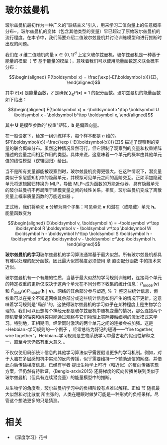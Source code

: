 


# 玻尔兹曼机

玻尔兹曼机最初作为一种广义的"联结主义"引入，用来学习二值向量上的任意概率分布~。玻尔兹曼机的变体（包含其他类型的变量）早已超过了原始玻尔兹曼机的流行程度。在本节中，我们简要介绍二值玻尔兹曼机并讨论训练模型和进行推断时出现的问题。

我们在 $d$ 维二值随机向量 $\boldsymbol x \in \{0, 1\}^d$ 上定义玻尔兹曼机。玻尔兹曼机是一种基于能量的模型（ 节 基于能量的模型 ），意味着我们可以使用能量函数定义联合概率分布：


$$\begin{aligned}
 P(\boldsymbol x) = \frac{\exp(-E(\boldsymbol x))}{Z},
\end{aligned}$$

其中 $E(\boldsymbol x)$ 是能量函数，$Z$ 是确保 $\sum_{\boldsymbol x} P(\boldsymbol x)=1$ 的配分函数。玻尔兹曼机的能量函数如下给出：


$$\begin{aligned}
E(\boldsymbol x) = -\boldsymbol x^\top \boldsymbol U \boldsymbol x - \boldsymbol b^\top \boldsymbol x,
\end{aligned}$$


其中 $\boldsymbol U$ 是模型参数的"权重"矩阵，$\boldsymbol b$ 是偏置向量。



在一般设定下，给定一组训练样本，每个样本都是 $n$ 维的。$P(\boldsymbol{x})=\frac{\exp (-E(\boldsymbol{x}))}{Z}$ 描述了观察到的变量的联合概率分布。虽然这种情况显然可行，但它限制了观察到的变量和权重矩阵描述的变量之间相互作用的类型。具体来说，这意味着一个单元的概率由其他单元值的线性模型（逻辑回归）给出。

当不是所有变量都能被观察到时，玻尔兹曼机变得更强大。在这种情况下，潜变量类似于多层感知机中的隐藏单元，并模拟可见单元之间的高阶交互。正如添加隐藏单元将逻辑回归转换为 MLP，导致 MLP~成为函数的万能近似器，具有隐藏单元的玻尔兹曼机不再局限于建模变量之间的线性关系。相反，玻尔兹曼机变成了离散变量上概率质量函数的万能近似器 。


正式地，我们将单元 $\boldsymbol x$ 分解为两个子集：可见单元 $\boldsymbol v$ 和潜在（或隐藏）单元 $\boldsymbol h$。能量函数变为


$$\begin{aligned}
 E(\boldsymbol v, \boldsymbol h) = -\boldsymbol v^\top \boldsymbol R \boldsymbol v - \boldsymbol v^\top \boldsymbol W \boldsymbol h - \boldsymbol h^\top \boldsymbol S \boldsymbol h - \boldsymbol b^\top \boldsymbol v - \boldsymbol c^\top \boldsymbol h.
\end{aligned}$$


**玻尔兹曼机的学习**玻尔兹曼机的学习算法通常基于最大似然。所有玻尔兹曼机都具有难以处理的配分函数，因此最大似然梯度必须使用 章 直面配分函数 中的技术来近似。



玻尔兹曼机有一个有趣的性质，当基于最大似然的学习规则训练时，连接两个单元的特定权重的更新仅取决于这两个单元在不同分布下收集的统计信息：$P_{\text{model}}(\boldsymbol v)$ 和 $\hat{P}_{\text{data}}(\boldsymbol v) P_{\text{model}}(\boldsymbol h  \mid  \boldsymbol v)$。网络的其余部分参与塑造, % ？ 整这些统计信息，但权重可以在完全不知道网络其余部分或这些统计信息如何产生的情况下更新。这意味着学习规则是"局部"的，这使得玻尔兹曼机的学习似乎在某种程度上是生物学合理的。我们可以设想每个神经元都是玻尔兹曼机中随机变量的情况，那么连接两个随机变量的轴突和树突只能通过观察与它们物理上实际接触细胞的激发模式来学习。特别地，正相期间，经常同时激活的两个单元之间的连接会被加强。这是~Hebbian~学习规则的一个例子 ，经常总结为好记的短语——"fire together, wire together"。Hebbian~学习规则是生物系统学习中最古老的假设性解释之一，直至今天仍然有重大意义 。


不仅仅使用局部统计信息的其他学习算法似乎需要假设更多的学习机制。例如，对于大脑在多层感知机中实现的反向传播，似乎需要维持一个辅助通信的网络，并借此向后传输梯度信息。已经有学者 提出生物学上可行（和近似）的反向传播实现方案，但仍然有待验证，{Bengio-arxiv2015} 还将梯度的反向传播关联到类似于玻尔兹曼机（但具有连续潜变量）的能量模型中的推断。

从生物学的角度看，玻尔兹曼机学习中的负相阶段有点难以解释。正如 节 随机最大似然和对比散度 所主张的，人类在睡眠时做梦可能是一种形式的负相采样。尽管这个想法更多的只是猜测。




# 相关

- 《深度学习》花书
